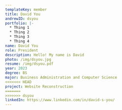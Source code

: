 ```yaml
---
templateKey: member
title: David You
andrewID: dsyou
portfolio: |-
  * Thing 1
  * Thing 2
  * Thing 3
  * Thing 4
name: David You
role: President
description: Hello! My name is David
photo: /img/dsyou.jpg
resume: /img/dsyou.pdf
year: 2023
degree: BS
major: Business Administration and Computer Science
<<<<<<< HEAD
project: Website Reconstruction
=======
>>>>>>> dsyou
linkedIn: https://www.linkedin.com/in/david-s-you/
---
```

